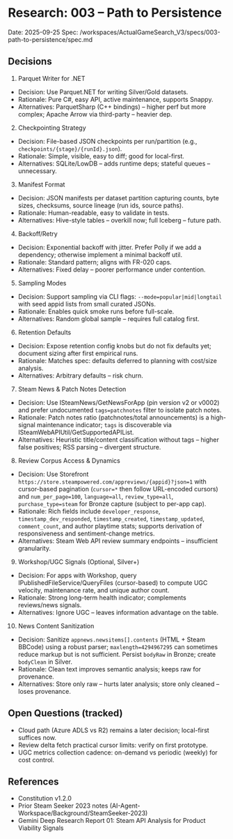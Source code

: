 # Research: 003 – Path to Persistence

Date: 2025-09-25
Spec: /workspaces/ActualGameSearch_V3/specs/003-path-to-persistence/spec.md

## Decisions

1) Parquet Writer for .NET
- Decision: Use Parquet.NET for writing Silver/Gold datasets.
- Rationale: Pure C#, easy API, active maintenance, supports Snappy.
- Alternatives: ParquetSharp (C++ bindings) – higher perf but more complex; Apache Arrow via third-party – heavier dep.

2) Checkpointing Strategy
- Decision: File-based JSON checkpoints per run/partition (e.g., `checkpoints/{stage}/{runId}.json`).
- Rationale: Simple, visible, easy to diff; good for local-first.
- Alternatives: SQLite/LowDB – adds runtime deps; stateful queues – unnecessary.

3) Manifest Format
- Decision: JSON manifests per dataset partition capturing counts, byte sizes, checksums, source lineage (run ids, source paths).
- Rationale: Human-readable, easy to validate in tests.
- Alternatives: Hive-style tables – overkill now; full Iceberg – future path.

4) Backoff/Retry
- Decision: Exponential backoff with jitter. Prefer Polly if we add a dependency; otherwise implement a minimal backoff util.
- Rationale: Standard pattern; aligns with FR-020 caps.
- Alternatives: Fixed delay – poorer performance under contention.

5) Sampling Modes
- Decision: Support sampling via CLI flags: `--mode=popular|mid|longtail` with seed appid lists from small curated JSONs.
- Rationale: Enables quick smoke runs before full-scale.
- Alternatives: Random global sample – requires full catalog first.

6) Retention Defaults
- Decision: Expose retention config knobs but do not fix defaults yet; document sizing after first empirical runs.
- Rationale: Matches spec: defaults deferred to planning with cost/size analysis.
- Alternatives: Arbitrary defaults – risk churn.

7) Steam News & Patch Notes Detection
- Decision: Use ISteamNews/GetNewsForApp (pin version v2 or v0002) and prefer undocumented `tags=patchnotes` filter to isolate patch notes.
- Rationale: Patch notes ratio (patchnotes/total announcements) is a high-signal maintenance indicator; `tags` is discoverable via ISteamWebAPIUtil/GetSupportedAPIList.
- Alternatives: Heuristic title/content classification without tags – higher false positives; RSS parsing – divergent structure.

8) Review Corpus Access & Dynamics
- Decision: Use Storefront `https://store.steampowered.com/appreviews/{appid}?json=1` with cursor-based pagination (`cursor=*` then follow URL-encoded cursors) and `num_per_page=100`, `language=all`, `review_type=all`, `purchase_type=steam` for Bronze capture (subject to per-app cap).
- Rationale: Rich fields include `developer_response`, `timestamp_dev_responded`, `timestamp_created`, `timestamp_updated`, `comment_count`, and author playtime stats; supports derivation of responsiveness and sentiment-change metrics.
- Alternatives: Steam Web API review summary endpoints – insufficient granularity.

9) Workshop/UGC Signals (Optional, Silver+)
- Decision: For apps with Workshop, query IPublishedFileService/QueryFiles (cursor-based) to compute UGC velocity, maintenance rate, and unique author count.
- Rationale: Strong long-term health indicator; complements reviews/news signals.
- Alternatives: Ignore UGC – leaves information advantage on the table.

10) News Content Sanitization
- Decision: Sanitize `appnews.newsitems[].contents` (HTML + Steam BBCode) using a robust parser; `maxlength=4294967295` can sometimes reduce markup but is not sufficient. Persist `bodyRaw` in Bronze; create `bodyClean` in Silver.
- Rationale: Clean text improves semantic analysis; keeps raw for provenance.
- Alternatives: Store only raw – hurts later analysis; store only cleaned – loses provenance.

## Open Questions (tracked)
- Cloud path (Azure ADLS vs R2) remains a later decision; local-first suffices now.
- Review delta fetch practical cursor limits: verify on first prototype.
 - UGC metrics collection cadence: on-demand vs periodic (weekly) for cost control.

## References
- Constitution v1.2.0
- Prior Steam Seeker 2023 notes (AI-Agent-Workspace/Background/SteamSeeker-2023)
 - Gemini Deep Research Report 01: Steam API Analysis for Product Viability Signals
